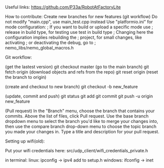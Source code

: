 Useful links:
    https://github.com/P33a/RobotAtFactoryLite

How to contribute:
Create new branches for new features (git workflow)
Do not modify "main.cpp", use main_test.cpp instead
Use "platformio.ini" for mode configuration:
; If you want to build or upload a specific mode use
; release in build type, for testing use test in build type
; Changing here the configuration implies rebuilding the
; project, for small changes, like activating
; or deactivating the debug, go to 
; nemo_libs/nemo_global_macros.h

Git workflow:

(get the lastest version)
git checkout master (go to the main branch)
git fetch origin (download objects and refs from the repo)
git reset origin (reset the branch to origin)

(create and checkout to new branch)
git checkout -b new_feature

(update, commit and push)
git status
git add <some-file>
git commit
git push -u origin new_feature

(Pull request)
In the "Branch" menu, choose the branch that contains your commits. 
Above the list of files, click Pull request. 
Use the base branch dropdown menu to select the branch you'd like to merge your changes into, then use the compare branch drop-down menu to choose the topic branch you made your changes in.
Type a title and description for your pull request.


Setting up wifi(old):

Put your wifi credentials here:
src/udp_client/wifi_credentials_private.h

in terminal:    linux: ipconfig -> ipv4     add to setup.h
                windows: ifconfig -> inet